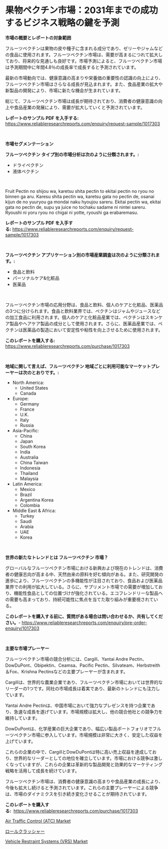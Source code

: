 <p><h1>果物ペクチン市場：2031年までの成功するビジネス戦略の鍵を予測</h1></p><p><strong>市場の概要とレポートの対象範囲</strong></p>
<p><p>フルーツペクチンは果物の皮や種子に含まれる成分であり、ゼリーやジャムなどの食品に使用されます。フルーツペクチン市場は、需要が高まるにつれて拡大しており、将来的な見通しも良好です。市場予測によると、フルーツペクチン市場は予測期間中に年間4.8％の成長率で成長すると予測されています。</p><p>最新の市場動向では、健康意識の高まりや栄養価の重要性の認識の向上により、フルーツペクチン市場はさらなる成長が見込まれます。また、食品産業の拡大や新製品の開発により、市場に新たな機会が生まれています。</p><p>総じて、フルーツペクチン市場は成長が期待されており、消費者の健康意識の向上や食品産業の発展により、需要が拡大していくと予測されています。</p></p>
<p><strong>レポートのサンプル PDF を入手する:</strong> <a href="https://www.reliableresearchreports.com/enquiry/request-sample/1017303">https://www.reliableresearchreports.com/enquiry/request-sample/1017303</a></p>
<p>&nbsp;</p>
<p><strong>市場セグメンテーション</strong></p>
<p><strong>フルーツペクチン タイプ別の市場分析は次のように分類されます。:</strong></p>
<p><ul><li>ドライペクチン</li><li>液体ペクチン</li></ul></p>
<p>&nbsp;</p>
<p><p>Fruit Pectin no shijou wa, karetsu shita pectin to ekitai pectin no ryou no binnen ga aru. Karesu shita pectin wa, karetsu gata no pectin de, osanai kijun de no yuuryou ga mondai naku hyoujou sareru. Ekitai pectin wa, ekitai gata no pectin de, supu ya juice no tochaku sadame ni nintei sareru. Ryoushi ni yoru ryou no chigai ni yotte, ryoushi ga erabaremasu.</p></p>
<p><strong>レポートのサンプル PDF を入手する:</strong>&nbsp;<a href="https://www.reliableresearchreports.com/enquiry/request-sample/1017303">https://www.reliableresearchreports.com/enquiry/request-sample/1017303</a></p>
<p>&nbsp;</p>
<p><strong> フルーツペクチン アプリケーション別の市場産業調査は次のように分類されます。:</strong></p>
<p><ul><li>食品と飲料</li><li>パーソナルケア&化粧品</li><li>医薬品</li></ul></p>
<p>&nbsp;</p>
<p><p>フルーツペクチン市場の応用分野は、食品と飲料、個人のケアと化粧品、医薬品の3つに分けられます。食品と飲料業界では、ペクチンはジャムやジュースなどの加工食品に利用されます。個人のケアと化粧品産業では、ペクチンはスキンケア製品やヘアケア製品の成分として使用されます。さらに、医薬品産業では、ペクチンは医薬品の製造において安定性や粘性を向上させるために使用されます。</p></p>
<p><strong>このレポートを購入する:</strong>&nbsp; <a href="https://www.reliableresearchreports.com/purchase/1017303">https://www.reliableresearchreports.com/purchase/1017303</a></p>
<p>&nbsp;</p>
<p><strong>地域に関して言えば、フルーツペクチン 地域ごとに利用可能なマーケットプレーヤーは次のとおりです。:</strong></p>
<p><ul>
    <li>
        North America:
        <ul>
            <li>United States</li>
            <li>Canada</li>
        </ul>
    </li>
    <li>
        Europe:
        <ul>
            <li>Germany</li>
            <li>France</li>
            <li>U.K.</li>
            <li>Italy</li>
            <li>Russia</li>
        </ul>
    </li>
    <li>
        Asia-Pacific:
        <ul>
            <li>China</li>
            <li>Japan</li>
            <li>South Korea</li>
            <li>India</li>
            <li>Australia</li>
            <li>China Taiwan</li>
            <li>Indonesia</li>
            <li>Thailand</li>
            <li>Malaysia</li>
        </ul>
    </li>
    <li>
        Latin America:
        <ul>
            <li>Mexico</li>
            <li>Brazil</li>
            <li>Argentina Korea</li>
            <li>Colombia</li>
        </ul>
    </li>
    <li>
        Middle East & Africa:
        <ul>
            <li>Turkey</li>
            <li>Saudi</li>
            <li>Arabia</li>
            <li>UAE</li>
            <li>Korea</li>
        </ul>
    </li>
    </ul></p>
<p>&nbsp;</p>
<p><strong>世界の新たなトレンドとは フルーツペクチン 市場？</strong></p>
<p><p>グローバルなフルーツペクチン市場における新興および現在のトレンドは、消費者の健康志向が高まる中、天然由来の原料を好む傾向がある。また、研究開発の進歩により、フルーツペクチンの多機能性が注目されており、食品および医薬品業界での利用が拡大している。さらに、サプリメント市場での需要が増加しており、機能性食品としての位置づけが強化されている。エコフレンドリーな製品への需要も高まっており、持続可能性に焦点を当てた取り組みが重要視されている。</p></p>
<p><strong>このレポートを購入する前に、質問がある場合は問い合わせるか、共有してください。</strong>- <a href="https://www.reliableresearchreports.com/enquiry/pre-order-enquiry/1017303">https://www.reliableresearchreports.com/enquiry/pre-order-enquiry/1017303</a></p>
<p>&nbsp;</p>
<p><strong>主要な市場プレーヤー</strong></p>
<p><p>フルーツペクチン市場の競合分析には、Cargill、Yantai Andre Pectin、DowDuPont、Obipektin、Ceamsa、Pacific Pectin、Silvateam、Herbstreith＆Fox、Krishna Pectinsなどの主要プレーヤーが含まれます。</p><p>Cargillは、世界的な農業企業であり、フルーツペクチン市場においては世界的なリーダーの1つです。同社の市場成長は着実であり、最新のトレンドにも注力しています。</p><p>Yantai Andre Pectinは、中国市場において強力なプレゼンスを持つ企業であり、急速な成長を遂げています。市場規模は拡大し、他の競合他社との競争力を維持しています。</p><p>DowDuPontは、化学産業の巨大企業であり、幅広い製品ポートフォリオでフルーツペクチン市場に参入しています。市場規模は非常に大きく、安定した収益を上げています。</p><p>これらの企業の中で、CargillとDowDuPontは特に高い売上収益を達成しており、世界的なリーダーとしての地位を確立しています。市場における競争は激しくなっていますが、これらの企業は革新的な製品開発と効果的なマーケティング戦略を活用して成長を続けています。</p><p>フルーツペクチン市場は、消費者の健康意識の高まりや食品産業の成長により、今後も拡大し続けると予測されています。これらの主要プレーヤーによる競争は、市場のダイナミクスを引き続き変化させることが期待されています。</p></p>
<p><strong>このレポートを購入する:</strong>&nbsp;&nbsp;<a href="https://www.reliableresearchreports.com/purchase/1017303">https://www.reliableresearchreports.com/purchase/1017303</a></p>
<p><p><a href="https://github.com/Hazelklievgspy6vdcsmu106w/Market-Research-Report-List-1/blob/main/air-traffic-control-atc-market.md">Air Traffic Control (ATC) Market</a></p><p><a href="https://medium.com/@dangezieme/%E3%83%AD%E3%83%BC%E3%83%AB%E3%82%AF%E3%83%A9%E3%83%83%E3%82%B7%E3%83%A3%E3%83%BC%E5%B8%82%E5%A0%B4-%E5%B8%82%E5%A0%B4cagr-%E5%B8%82%E5%A0%B4%E3%83%88%E3%83%AC%E3%83%B3%E3%83%89-%E3%81%8A%E3%82%88%E3%81%B3%E6%88%90%E9%95%B7%E6%88%A6%E7%95%A5%E3%81%AB%E9%96%A2%E3%81%99%E3%82%8Binsights-49860f4f1d36">ロールクラッシャー</a></p><p><a href="https://github.com/lubmix/Market-Research-Report-List-1/blob/main/vehicle-restraint-systems-vrs-market.md">Vehicle Restraint Systems (VRS) Market</a></p></p>